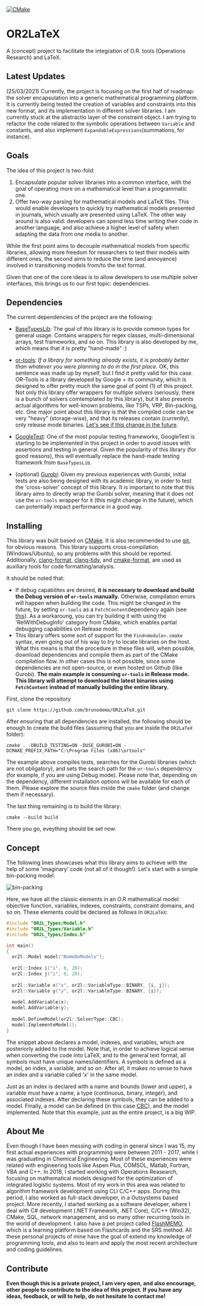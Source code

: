 [![CMake](https://github.com/brunodema/OR2LaTeX/workflows/CMake/badge.svg?branch=master)](https://github.com/brunodema/OR2LaTeX/actions)

# OR2LaTeX
A (concept) project to facilitate the integration of O.R. tools (Operations Research) and LaTeX.

## Latest Updates

(25/03/2021) Currently, the project is focusing on the first half of roadmap: the solver encapsulation into a generic mathematical programming platform. It is currently being tested the creation of variables and constraints into this new format, and its implementation in different solver libraries. I am currently stuck at the abstractio layer of the constraint object. I am trying to refactor the code related to the symbolic operations between `Variable` and constants, and also implement `ExpandableExpressions`(summations, for instance).

## Goals

The idea of this project is two-fold:

1. Encapsulate popular solver libraries into a common interface, with the goal of operating more on a mathematical level than a programmatic one.
2. Offer two-way parsing for mathematical models and LaTeX files. This would enable developers to quickly try mathematical models presented in journals, which usually are presented using LaTeX. The other way around is also valid: developers can spend less time writing their code in another language, and also achieve a higher level of safety when adapting the data from one media to another.

While the first point aims to decouple mathematical models from specific libraries, allowing more freedom for researchers to test their models with different ones, the second aims to reduce the time (and annoyance) involved in transitioning models from/to the text format.

Given that one of the core ideas is to allow developers to use multiple solver interfaces, this brings us to our first topic: dependencies.

## Dependencies

The current dependencies of the project are the following:

* [BaseTypesLib](https://github.com/brunodema/BaseTypesLib): The goal of this library is to provide common types for general usage. Contains wrappers for regex classes, multi-dimensional arrays, test frameworks, and so on. This library is also developed by me, which means that it is pretty "hand-made" :)

* [or-tools](https://github.com/google/or-tools): *If a library for something already exists, it is probably better than whatever you were planning to do in the first place.* OK, this sentence was made up by myself, but I find it pretty valid for this case. OR-Tools is a library developed by Google + its community, which is designed to offer pretty much the same goal of point (1) of this project. Not only this library offer wrappers for multiple solvers (seriously, there is a bunch of solvers comtemplated by this library), but it also presents actual algorithms for well-known problems, like TSPs, VRP, Bin-packing, etc. One major point about this library is that the compiled code can be very "heavy" (storage-wise), and that its releases contain (currently), only release mode binaries. [Let's see if this change in the future](https://github.com/google/or-tools/issues/2351).

* [GoogleTest](https://github.com/google/googletest): One of the most popular testing frameworks, GoogleTest is starting to be implemented in this project in order to avoid issues with assertions and testing in general. Given the popularity of this library (for good reasons), this will eventually replace the hand-made testing framework from `BaseTypesLib`.

* (optional) [Gurobi](https://www.gurobi.com/): Given my previous experiences with Gurobi, initial tests are also being designed with its academic library, in order to test the 'cross-solver' concept of this library. It is important to note that this library aims to directly wrap the Gurobi solver, meaning that it does not use the `or-tools` wrapper for it (this might change in the future), which can potentially impact performance in a good way.

## Installing

This library was built based on [CMake](https://cmake.org/). It is also recommended to use [git](https://git-scm.com/), for obvious reasons. This library supports cross-compilation (Windows/Ubuntu), so any problems with this should be reported. Additionally, [clang-format](https://clang.llvm.org/docs/ClangFormat.html), [clang-tidy](https://clang.llvm.org/extra/clang-tidy/), and [cmake-format](https://pypi.org/project/cmake-format/0.2.0/), are used as auxiliary tools for code formatting/analysis.

It should be noted that:

* If debug capabilites are desired, **it is necessary to download and build the Debug version of `or-tools` manually.** Otherwise, compilation errors will happen when building the code. This might be changed in the future, by setting `or-tools` as a `FetchContent`dependency again (see [this](https://cmake.org/cmake/help/latest/module/FetchContent.html)). As a workaroung, you can try building it with using the 'RelWithDebugInfo' category from CMake, which enables partial debugging capabilities on Release mode. 
* This library offers some sort of support for the `Find<module>.cmake` syntax, even going out of his way to try to locate libraries on the host. What this means is that the procedure in these files will, when possible, download dependencies and compile them as part of the CMake compilation flow. In other cases this is not possible, since some dependencies are not open-source, or even hosted on Github (like Gurobi). **The main example is consuming `or-tools` in Release mode. This library will attempt to download the latest binaries using `FetchContent` instead of manually building the entire library.**

First, clone the repository

```
git clone https://github.com/brunodema/OR2LaTeX.git
```

After ensuring that all dependencies are installed, the following should be enough to create the build files (assuming that you are inside the `OR2LaTeX` folder):

```
cmake . -DBUILD_TESTING=ON -DUSE_GUROBI=ON -DCMAKE_PREFIX_PATH="C:\Program Files (x86)\ortools"
```

The example above compiles tests, searches for the Gurobi libraries (which are not obligatory), and sets the search path for the `or-tools` dependency (for example, if you are using Debug mode). Please note that, depending on the dependency, different installation options will be available for each of them. Please explore the source files inside the `cmake` folder (and change them if necessary).

The last thing remaining is to build the library:

```
cmake --build build
```

There you go, eveything should be set now.

## Concept

The following lines showcases what this library aims to achieve with the help of some 'imaginary' code (not all of it though!). Let's start with a simple bin-packing model:

![bin-packing](https://i.stack.imgur.com/KJmQO.png)

Here, we have all the classic elements in an O.R mathematical model: objective function, variables, indexes, constraints, constraint domains, and so on. These elements could be declared as follows in `OR2LaTeX`:

```C++
#include "OR2L_Types/Model.h"
#include "OR2L_Types/Variable.h"
#include "OR2L_Types/Index.h"

int main()
{
  or2l::Model model("NomeDoModelo");
  
  or2l::Index i("i", 0, 20);
  or2l::Index j("i", 0, 20);
  
  or2l::Variable x("x", or2l::VariableType::BINARY, {i, j});
  or2l::Variable y("y", or2l::VariableType::BINARY, {i});
  
  model.AddVariable(x);
  model.AddVariable(y);
  
  model.DefineModel(or2l::SolverType::CBC);
  model.ImplementeModel();
}
```

The snippet above declares a model, indexes, and variables, which are posteriorly added to the model. Note that, in order to achieve logical sense when converting the code into LaTeX, and to the general text format, all symbols must have unique names/identifiers. A symbols is defined as a model, an index, a variable, and so on. After all, it makes no sense to have an index and a variable called 'x' in the same model. 

Just as an index is declared with a name and bounds (lower and upper), a variable must have a name, a type (continuous, binary, integer), and associated indexes. After declaring these symbols, they can be added to a model. Finally, a model can be defined (in this case [CBC](https://projects.coin-or.org/Cbc)), and the model implemented. Note that this example, just as the entire project, is a big WIP.

## About Me

Even though I have been messing with coding in general since I was 15, my first actual experiences with programming were between 2011 - 2017, while I was graduating in Chemical Engineering. Most of these experiences were related with engineering tools like Aspen Plus, COMSOL, Matlab, Fortran, VBA and C++. In 2018, I started working with Operations Reasearch, focusing on mathematical models designed for the optimization of integrated logistic systems. Most of my work in this area was related to algorithm framework development using CLI C/C++ apps. During this period, I also worked as full-stack developer, in a Outsystems based project. More recently, I started working as a software developer, where I deal with C# development (.NET Framework, .NET Core), C/C++ (Win32), CMake, SQL, network management, and so many other recurring tools in the world of development. I also have a pet project called [FlashMEMO](https://brunodema.outsystemscloud.com/Main/Welcome), which is a learning platform based on Flashcards and the SRS method. All these personal projects of mine have the goal of extend my knowledge of programming tools, and also to learn and apply the most recent architecture and coding guidelines.     

## Contribute

**Even though this is a private project, I am very open, and also encourage, other people to contribute to the idea of this project. If you have any ideas, feedback, or will to help, do not hesitate to contact me!**
